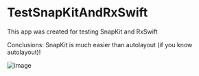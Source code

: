 # TestSnapKitAndRxSwift

This app was created for testing SnapKit and RxSwift

Conclusions: SnapKit is much easier than autolayout (if you know autolayout)!

![image](https://user-images.githubusercontent.com/5717020/144349964-88264142-f6e0-4a6c-b0ae-44e814f29395.png)
